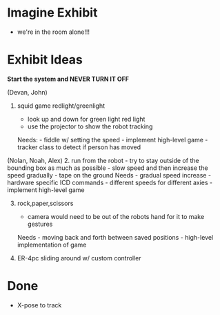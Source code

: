 # Imagine Exhibit 
- we're in the room alone!!!


# Exhibit Ideas

**Start the system and NEVER TURN IT OFF**

(Devan, John)
1. squid game redlight/greenlight
    - look up and down for green light red light
    - use the projector to show the robot tracking

    Needs:
        - fiddle w/ setting the speed
        - implement high-level game
            - tracker class to detect if person has moved

(Nolan, Noah, Alex)
2. run from the robot
    - try to stay outside of the bounding box as much as possible
    - slow speed and then increase the speed gradually
    - tape on the ground
    Needs
        - gradual speed increase
            - hardware specific ICD commands
        - different speeds for different axies
        - implement high-level game

3. rock,paper,scissors
    - camera would need to be out of the robots hand for it to make gestures

    Needs
        - moving back and forth between saved positions
        - high-level implementation of game

4. ER-4pc sliding around w/ custom controller

# Done
- X-pose to track
